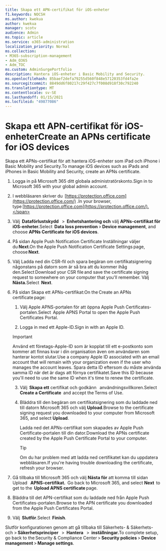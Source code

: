 ```yaml
---
title: Skapa ett APN-certifikat för iOS-enheter
f1.keywords: NOCSH
ms.author: kwekua
author: kwekua
manager: scotv
audience: Admin
ms.topic: article
ms.service: o365-administration
localization_priority: Normal
ms.collection:
- M365-subscription-management
- Adm_O365
- Adm_TOC
ms.custom: AdminSurgePortfolio
description: Hantera iOS-enheter i Basic Mobility and Security.
ms.openlocfilehash: 85baef2defa79255d560f848e57120353fd4fa2e
ms.sourcegitcommit: 8849dd6f80217c29f427c7f008d918f30c792240
ms.translationtype: MT
ms.contentlocale: sv-SE
ms.lasthandoff: 01/15/2021
ms.locfileid: "49877086"
---
```

# <a name="create-an-apns-certificate-for-ios-devices"></a><span data-ttu-id="1a0d3-103">Skapa ett APN-certifikat för iOS-enheter</span><span class="sxs-lookup"><span data-stu-id="1a0d3-103">Create an APNs certificate for iOS devices</span></span>

<span data-ttu-id="1a0d3-104">Skapa ett APNs-certifikat för att hantera iOS-enheter som iPad och iPhone i Basic Mobility and Security.</span><span class="sxs-lookup"><span data-stu-id="1a0d3-104">To manage iOS devices such as iPads and iPhones in Basic Mobility and Security, create an APNs certificate.</span></span>

1. <span data-ttu-id="1a0d3-105">Logga in på Microsoft 365 ditt globala administratörskonto.</span><span class="sxs-lookup"><span data-stu-id="1a0d3-105">Sign in to Microsoft 365 with your global admin account.</span></span>

2. <span data-ttu-id="1a0d3-106">I webbläsaren skriver du  [https://protection.office.com](https://protection.office.com/) .</span><span class="sxs-lookup"><span data-stu-id="1a0d3-106">In your browser, type [https://protection.office.com](https://protection.office.com/).</span></span>

3. <span data-ttu-id="1a0d3-107">Välj  **Dataförlustskydd**   >  **Enhetshantering och** välj **APNs-certifikat för iOS-enheter.**</span><span class="sxs-lookup"><span data-stu-id="1a0d3-107">Select  **Data loss prevention** > **Device management**, and choose **APNs Certificate for iOS devices**.</span></span>

4. <span data-ttu-id="1a0d3-108">På sidan Apple Push Notification Certificate Inställningar väljer du **Next**.</span><span class="sxs-lookup"><span data-stu-id="1a0d3-108">On the Apple Push Notification Certificate Settings page, choose **Next**.</span></span>

5. <span data-ttu-id="1a0d3-109">Välj Ladda ned din CSR-fil och spara begäran om certifikatsignering någonstans på datorn som är så bra att du kommer ihåg den.</span><span class="sxs-lookup"><span data-stu-id="1a0d3-109">Select Download your CSR file and save the certificate signing request to somewhere on your computer that you'll remember.</span></span> <span data-ttu-id="1a0d3-110">Välj  **Nästa.**</span><span class="sxs-lookup"><span data-stu-id="1a0d3-110">Select  **Next**.</span></span>

6. <span data-ttu-id="1a0d3-111">På sidan Skapa ett APNs-certifikat:</span><span class="sxs-lookup"><span data-stu-id="1a0d3-111">On the Create an APNs certificate page:</span></span>  

    1. <span data-ttu-id="1a0d3-112">Välj Apple APNS-portalen för att öppna Apple Push Certificates-portalen.</span><span class="sxs-lookup"><span data-stu-id="1a0d3-112">Select  Apple APNS Portal to open the Apple Push Certificates Portal.</span></span>

    2. <span data-ttu-id="1a0d3-113">Logga in med ett Apple-ID.</span><span class="sxs-lookup"><span data-stu-id="1a0d3-113">Sign in with an Apple ID.</span></span>

    >[!IMPORTANT]
    ><span data-ttu-id="1a0d3-114">Använd ett företags-Apple-ID som är kopplat till ett e-postkonto som kommer att finnas kvar i din organisation även om användaren som hanterar kontot slutar.</span><span class="sxs-lookup"><span data-stu-id="1a0d3-114">Use a company Apple ID associated with an email account that will remain with your organization even if the user who manages the account leaves.</span></span> <span data-ttu-id="1a0d3-115">Spara detta ID eftersom du måste använda samma ID när det är dags att förnya certifikatet.</span><span class="sxs-lookup"><span data-stu-id="1a0d3-115">Save this ID because you'll need to use the same ID when it's time to renew the certificate.</span></span>

    3. <span data-ttu-id="1a0d3-116">Välj  **Skapa ett** certifikat och godkänn   användningsvillkoren.</span><span class="sxs-lookup"><span data-stu-id="1a0d3-116">Select  **Create a Certificate**  and accept the Terms of Use.</span></span>

    4. <span data-ttu-id="1a0d3-117">Bläddra till den begäran om certifikatsignering som du laddade ned till datorn Microsoft 365 och välj **Upload**.</span><span class="sxs-lookup"><span data-stu-id="1a0d3-117">Browse to the certificate signing request you downloaded to your computer from Microsoft 365, and select **Upload**.</span></span>

        <span data-ttu-id="1a0d3-118">Ladda ned det APNs-certifikat som skapades av Apple Push Certificate-portalen till din dator.</span><span class="sxs-lookup"><span data-stu-id="1a0d3-118">Download the APNs certificate created by the Apple Push Certificate Portal to your computer.</span></span>

       >[!TIP]
       ><span data-ttu-id="1a0d3-119">Om du har problem med att ladda ned certifikatet kan du uppdatera webbläsaren.</span><span class="sxs-lookup"><span data-stu-id="1a0d3-119">If you're having trouble downloading the certificate, refresh your browser.</span></span>

7. <span data-ttu-id="1a0d3-120">Gå tillbaka till Microsoft 365 och välj **Nästa för** att komma till sidan   Upload   **APNS-certifikat.**  </span><span class="sxs-lookup"><span data-stu-id="1a0d3-120">Go back to Microsoft 365, and select **Next**  to get to the  **Upload APNS certificate** page.</span></span>

8. <span data-ttu-id="1a0d3-121">Bläddra till det APN-certifikat som du laddade ned från Apple Push Certificates-portalen.</span><span class="sxs-lookup"><span data-stu-id="1a0d3-121">Browse to the APN certificate you downloaded from the Apple Push Certificates Portal.</span></span>

9. <span data-ttu-id="1a0d3-122">Välj  **Slutför**.</span><span class="sxs-lookup"><span data-stu-id="1a0d3-122">Select  **Finish**.</span></span>

<span data-ttu-id="1a0d3-123">Slutför konfigurationen genom att gå tillbaka till Säkerhets- & Säkerhets- och > **Säkerhetsprinciper**   >  **Hantera**   >  **inställningar.**</span><span class="sxs-lookup"><span data-stu-id="1a0d3-123">To complete setup, go back to the Security & Compliance Center > **Security policies** > **Device management** > **Manage settings**.</span></span>
